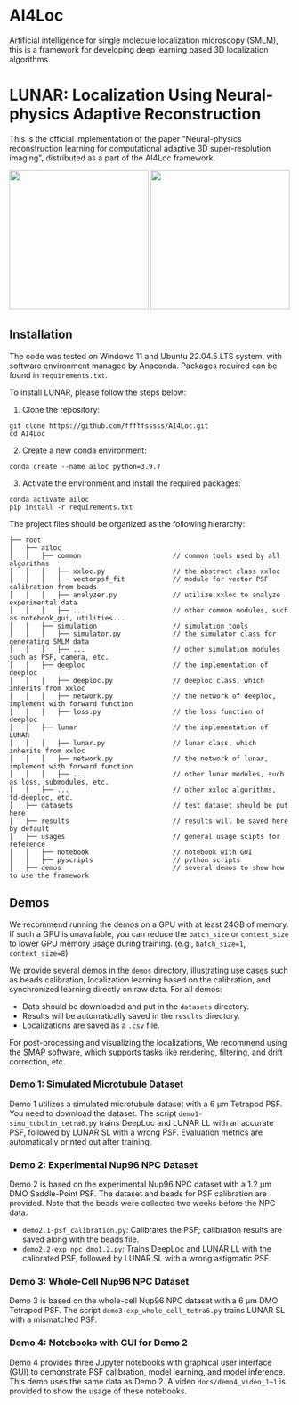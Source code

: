 # AI4Loc
Artificial intelligence for single molecule localization microscopy (SMLM), 
this is a framework for developing deep learning based 3D localization algorithms.

# LUNAR: Localization Using Neural-physics Adaptive Reconstruction
This is the official implementation of the paper "Neural-physics reconstruction learning for computational adaptive 3D super-resolution imaging", 
distributed as a part of the AI4Loc framework.

<p align="center">
    <img src="docs/NPCmovie1~2.gif" height='250'>
    <img src="docs/Neuron_movie1~1.gif" height='250'>
</p>

## Installation
The code was tested on Windows 11 and Ubuntu 22.04.5 LTS system, 
with software environment managed by Anaconda.
Packages required can be found in `requirements.txt`.  

To install LUNAR, please follow the steps below:

1. Clone the repository:
```commandline
git clone https://github.com/fffffsssss/AI4Loc.git
cd AI4Loc
```

2. Create a new conda environment:
```commandline
conda create --name ailoc python=3.9.7 
```

3. Activate the environment and install the required packages:
```commandline
conda activate ailoc
pip install -r requirements.txt
```

The project files should be organized as the following hierarchy:
```
├── root
│   ├── ailoc
│   │   ├── common                       // common tools used by all algorithms
│   │   │   ├── xxloc.py                 // the abstract class xxloc
│   │   │   ├── vectorpsf_fit            // module for vector PSF calibration from beads
│   │   │   ├── analyzer.py              // utilize xxloc to analyze experimental data
│   │   │   ├── ...                      // other common modules, such as notebook_gui, utilities...
│   │   ├── simulation                   // simulation tools
│   │   │   ├── simulator.py             // the simulator class for generating SMLM data
│   │   │   ├── ...                      // other simulation modules such as PSF, camera, etc.
│   │   ├── deeploc                      // the implementation of deeploc
│   │   │   ├── deeploc.py               // deeploc class, which inherits from xxloc
│   │   │   ├── network.py               // the network of deeploc, implement with forward function
│   │   │   ├── loss.py                  // the loss function of deeploc
│   │   ├── lunar                        // the implementation of LUNAR
│   │   │   ├── lunar.py                 // lunar class, which inherits from xxloc
│   │   │   ├── network.py               // the network of lunar, implement with forward function
│   │   │   ├── ...                      // other lunar modules, such as loss, submodules, etc.
│   │   ├── ...                          // other xxloc algorithms, fd-deeploc, etc.
│   ├── datasets                         // test dataset should be put here
│   ├── results                          // results will be saved here by default
│   ├── usages                           // general usage scipts for reference
│   │   ├── notebook                     // notebook with GUI
│   │   ├── pyscripts                    // python scripts
│   ├── demos                            // several demos to show how to use the framework
```

## Demos
We recommend running the demos on a GPU with at least 24GB of memory. 
If such a GPU is unavailable, 
you can reduce the `batch_size` or `context_size` to lower GPU memory usage during training. 
(e.g., `batch_size=1`, `context_size=8`)

We provide several demos in the `demos` directory, illustrating use cases such as beads calibration, 
localization learning based on the calibration, and synchronized learning directly on raw data. 
For all demos: 

* Data should be downloaded and put in the `datasets` directory.
* Results will be automatically saved in the `results` directory.
* Localizations are saved as a `.csv` file. 

For post-processing and visualizing the localizations, 
We recommend using the [SMAP](https://www.nature.com/articles/s41592-020-0938-1) software, 
which supports tasks like rendering, filtering, and drift correction, etc.

### Demo 1: Simulated Microtubule Dataset
Demo 1 utilizes a simulated microtubule dataset with a 6 μm Tetrapod PSF. 
You need to download the dataset.
The script `demo1-simu_tubulin_tetra6.py` trains DeepLoc and LUNAR LL with an accurate PSF, followed by LUNAR SL with a wrong PSF. 
Evaluation metrics are automatically printed out after training.

### Demo 2: Experimental Nup96 NPC Dataset
Demo 2 is based on the experimental Nup96 NPC dataset with a 1.2 μm DMO Saddle-Point PSF. 
The dataset and beads for PSF calibration are provided. 
Note that the beads were collected two weeks before the NPC data. 

* `demo2.1-psf_calibration.py`: Calibrates the PSF; calibration results are saved along with the beads file.
* `demo2.2-exp_npc_dmo1.2.py`: Trains DeepLoc and LUNAR LL with the calibrated PSF, followed by LUNAR SL with a wrong astigmatic PSF.

### Demo 3: Whole-Cell Nup96 NPC Dataset
Demo 3 is based on the whole-cell Nup96 NPC dataset with a 6 μm DMO Tetrapod PSF. 
The script `demo3-exp_whole_cell_tetra6.py` trains LUNAR SL with a mismatched PSF.

### Demo 4: Notebooks with GUI for Demo 2
Demo 4 provides three Jupyter notebooks with graphical user interface (GUI) to demonstrate PSF calibration, model learning, and model inference. 
This demo uses the same data as Demo 2. 
A video `docs/demo4_video_1~1` is provided to show the usage of these notebooks.
